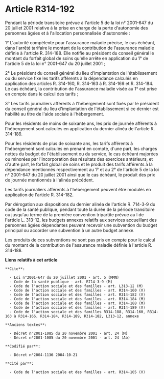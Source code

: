 # Article R314-192

Pendant la période transitoire prévue à l'article 5 de la loi n° 2001-647 du 20 juillet 2001 relative à la prise en charge de
la perte d'autonomie des personnes âgées et à l'allocation personnalisée d'autonomie :

1° L'autorité compétente pour l'assurance maladie précise, le cas échéant, dans l'arrêté tarifaire le montant de la
contribution de l'assurance maladie définie à l'article R. 314-188. Elle notifie au président du conseil général le montant
du forfait global de soins qu'elle arrête en application du 1° de l'article 5 de la loi n° 2001-647 du 20 juillet 2001 ;

2° Le président du conseil général du lieu d'implantation de l'établissement ou du service fixe les tarifs afférents à la
dépendance calculés en application des articles R. 314-160, R. 314-163 à R. 314-166 et R. 314-184. Le cas échéant, la
contribution de l'assurance maladie visée au 1° est prise en compte dans le calcul des tarifs ;

3° Les tarifs journaliers afférents à l'hébergement sont fixés par le président du conseil général du lieu d'implantation de
l'établissement si ce dernier est habilité au titre de l'aide sociale à l'hébergement.

Pour les résidents de moins de soixante ans, les prix de journée afférents à l'hébergement sont calculés en application du
dernier alinéa de l'article R. 314-189.

Pour les résidents de plus de soixante ans, les tarifs afférents à l'hébergement sont calculés en prenant en compte, d'une
part, les charges nettes du budget de l'établissement ou du service, le cas échéant majorées ou minorées par l'incorporation
des résultats des exercices antérieurs, et d'autre part, le forfait global de soins et le produit des tarifs afférents à la
dépendance mentionnés respectivement au 1° et au 2° de l'article 5 de la loi n° 2001-647 du 20 juillet 2001 ainsi que le cas
échéant, le produit des prix de journée mentionnés à l'alinéa précédent.

Les tarifs journaliers afférents à l'hébergement peuvent être modulés en application de l'article R. 314-182.

Par dérogation aux dispositions du dernier alinéa de l'article R. 714-3-9 du code de la santé publique, pendant toute la
durée de la période transitoire ou jusqu'au terme de la première convention tripartite prévue au I de l'article L. 313-12,
les budgets annexes relatifs aux services accueillant des personnes âgées dépendantes peuvent recevoir une subvention du
budget principal ou accorder une subvention à un autre budget annexe.

Les produits de ces subventions ne sont pas pris en compte pour le calcul du montant de la contribution de l'assurance
maladie définie à l'article R. 314-188.

**Liens relatifs à cet article**

	**Cite**:

	  - Loi n°2001-647 du 20 juillet 2001 - art. 5 (MMN)
	  - Code de la santé publique - art. R714-3-9 (M)
	  - Code de l'action sociale et des familles - art. L313-12 (M)
	  - Code de l'action sociale et des familles - art. R314-160 (V)
	  - Code de l'action sociale et des familles - art. R314-182 (V)
	  - Code de l'action sociale et des familles - art. R314-184 (M)
	  - Code de l'action sociale et des familles - art. R314-188 (M)
	  - Code de l'action sociale et des familles - art. R314-189 (V)
	  - Code de l'action sociale et des familles R314-188, R314-160, R314-163 à R314-166, R314-184, R314-189, R314-182, L313-12, annexe

	**Anciens textes**:

	  - Décret n°2001-1085 du 20 novembre 2001 - art. 24 (M)
	  - Décret n°2001-1085 du 20 novembre 2001 - art. 24 (Ab)

	**Codifié par**:

	  - Décret n°2004-1136 2004-10-21

	**Cité par**:

	  - Code de l'action sociale et des familles - art. R314-105 (V)
